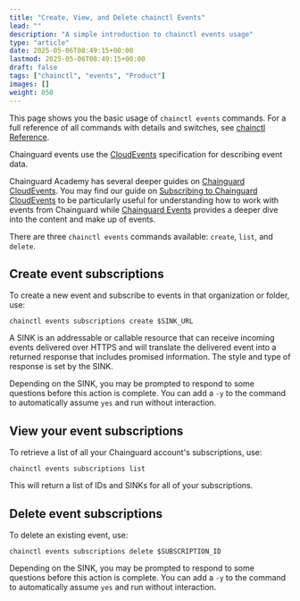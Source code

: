 ```yaml
---
title: "Create, View, and Delete chainctl Events"
lead: ""
description: "A simple introduction to chainctl events usage"
type: "article"
date: 2025-05-06T08:49:15+00:00
lastmod: 2025-05-06T08:49:15+00:00
draft: false
tags: ["chainctl", "events", "Product"]
images: []
weight: 050
---
```


This page shows you the basic usage of `chainctl events` commands. For a full reference of all commands with details and switches, see [chainctl Reference](/chainguard/chainctl/).

Chainguard events use the [CloudEvents](https://cloudevents.io/) specification for describing event data.

Chainguard Academy has several deeper guides on [Chainguard CloudEvents](/chainguard/administration/cloudevents/). You may find our guide on [Subscribing to Chainguard CloudEvents](/chainguard/administration/cloudevents/events-example/) to be particularly useful for understanding how to work with events from Chainguard while [Chainguard Events](https://edu.chainguard.dev/chainguard/administration/cloudevents/events-reference/) provides a deeper dive into the content and make up of events.

There are three `chainctl events` commands available: `create`, `list`, and `delete`.


## Create event subscriptions

To create a new event and subscribe to events in that organization or folder, use:

```shell
chainctl events subscriptions create $SINK_URL
```

A SINK is an addressable or callable resource that can receive incoming events delivered over HTTPS and will translate the delivered event into a returned response that includes promised information. The style and type of response is set by the SINK.

Depending on the SINK, you may be prompted to respond to some questions before this action is complete. You can add a `-y` to the command to automatically assume `yes` and run without interaction.


## View your event subscriptions

To retrieve a list of all your Chainguard account's subscriptions, use:

```shell
chainctl events subscriptions list
```

This will return a list of IDs and SINKs for all of your subscriptions.


## Delete event subscriptions

To delete an existing event, use:

```shell
chainctl events subscriptions delete $SUBSCRIPTION_ID
```

Depending on the SINK, you may be prompted to respond to some questions before this action is complete. You can add a `-y` to the command to automatically assume `yes` and run without interaction.